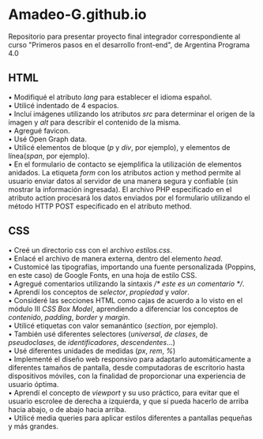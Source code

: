 # Amadeo-G.github.io
Repositorio para presentar proyecto final integrador correspondiente al curso "Primeros pasos en el desarrollo front-end", de Argentina Programa 4.0  

## HTML  
•	Modifiqué el atributo *lang* para establecer el idioma español.  
•	Utilicé indentado de 4 espacios.  
•	Incluí imágenes utilizando los atributos *src* para determinar el origen de la imagen y *alt* para describir el contenido de la misma.  
•	Agregué favicon.  
•	Usé Open Graph data.  
•	Utilicé elementos de bloque (*p* y *div*, por ejemplo), y elementos de línea(*span*, por ejemplo).  
•	En el formulario de contacto se ejemplifica la utilización de elementos anidados. La etiqueta *form* con los atributos action y method permite al usuario enviar datos al servidor de una manera segura y confiable (sin mostrar la información ingresada). El archivo PHP especificado en el atributo action procesará los datos enviados por el formulario utilizando el método HTTP POST especificado en el atributo method.  

## CSS  
•	Creé un directorio css con el archivo *estilos.css*.  
•	Enlacé el archivo de manera externa, dentro del elemento *head*.  
•	Customicé las tipografías, importando una fuente personalizada (Poppins, en este caso) de Google Fonts, en una hoja de estilo CSS.  
•	Agregué comentarios utilizando la sintaxis _/* este es un comentario */_.  
•	Aprendí los conceptos de *selector*, *propiedad* y *valor*.  
•	Consideré las secciones HTML como cajas de acuerdo a lo visto en el módulo III *CSS Box Model*, aprendiendo a diferenciar los conceptos de *contenido*, *padding*, *border* y *margin*.  
•	Utilicé etiquetas con valor semanántico (*section*, por ejemplo).  
•	También usé diferentes selectores (*universal*, *de clases*, de *pseudoclases*, de *identificadores*, *descendentes*...)  
•	Usé diferentes unidades de medidas (*px*, *rem*, *%*)  
•	Implementé el diseño web responsivo para adaptarlo automáticamente a diferentes tamaños de pantalla, desde computadoras de escritorio hasta dispositivos móviles, con la finalidad de proporcionar una experiencia de usuario óptima.  
•	Aprendí el concepto de *viewport* y su uso práctico, para evitar que el usuario escrolee de derecha a izquierda, y que sí pueda hacerlo de arriba hacia abajo, o de abajo hacia arriba.  
•   Utilicé media queries para aplicar estilos diferentes a pantallas pequeñas y más grandes.  


